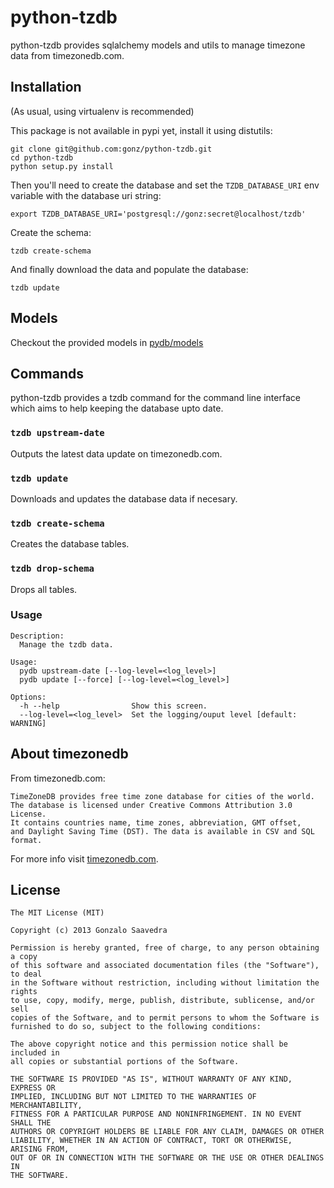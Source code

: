 python-tzdb
===========

python-tzdb provides sqlalchemy models and utils to manage timezone data
from timezonedb.com.


Installation
------------

(As usual, using virtualenv is recommended)

This package is not available in pypi yet, install it using distutils:

    git clone git@github.com:gonz/python-tzdb.git
    cd python-tzdb
    python setup.py install

Then you'll need to create the database and set the `TZDB_DATABASE_URI`
env variable with the database uri string:

    export TZDB_DATABASE_URI='postgresql://gonz:secret@localhost/tzdb'

Create the schema:

    tzdb create-schema

And finally download the data and populate the database:

    tzdb update


Models
------

Checkout the provided models in [pydb/models](https://github.com/gonz/python-tzdb/blob/master/tzdb/models.py)


Commands
--------

python-tzdb provides a tzdb command for the command line interface which
aims to help keeping the database upto date.


### `tzdb upstream-date` ###

Outputs the latest data update on timezonedb.com.

### `tzdb update` ###

Downloads and updates the database data if necesary.

### `tzdb create-schema` ###

Creates the database tables.

### `tzdb drop-schema` ###

Drops all tables.

### Usage ###

    Description:
      Manage the tzdb data.

    Usage:
      pydb upstream-date [--log-level=<log_level>]
      pydb update [--force] [--log-level=<log_level>]

    Options:
      -h --help                Show this screen.
      --log-level=<log_level>  Set the logging/ouput level [default: WARNING]


About timezonedb
----------------

From timezonedb.com:

    TimeZoneDB provides free time zone database for cities of the world.
    The database is licensed under Creative Commons Attribution 3.0 License.
    It contains countries name, time zones, abbreviation, GMT offset,
    and Daylight Saving Time (DST). The data is available in CSV and SQL format.

For more info visit [timezonedb.com](http://timezonedb.com/).


License
-------

    The MIT License (MIT)

    Copyright (c) 2013 Gonzalo Saavedra

    Permission is hereby granted, free of charge, to any person obtaining a copy
    of this software and associated documentation files (the "Software"), to deal
    in the Software without restriction, including without limitation the rights
    to use, copy, modify, merge, publish, distribute, sublicense, and/or sell
    copies of the Software, and to permit persons to whom the Software is
    furnished to do so, subject to the following conditions:

    The above copyright notice and this permission notice shall be included in
    all copies or substantial portions of the Software.

    THE SOFTWARE IS PROVIDED "AS IS", WITHOUT WARRANTY OF ANY KIND, EXPRESS OR
    IMPLIED, INCLUDING BUT NOT LIMITED TO THE WARRANTIES OF MERCHANTABILITY,
    FITNESS FOR A PARTICULAR PURPOSE AND NONINFRINGEMENT. IN NO EVENT SHALL THE
    AUTHORS OR COPYRIGHT HOLDERS BE LIABLE FOR ANY CLAIM, DAMAGES OR OTHER
    LIABILITY, WHETHER IN AN ACTION OF CONTRACT, TORT OR OTHERWISE, ARISING FROM,
    OUT OF OR IN CONNECTION WITH THE SOFTWARE OR THE USE OR OTHER DEALINGS IN
    THE SOFTWARE.
